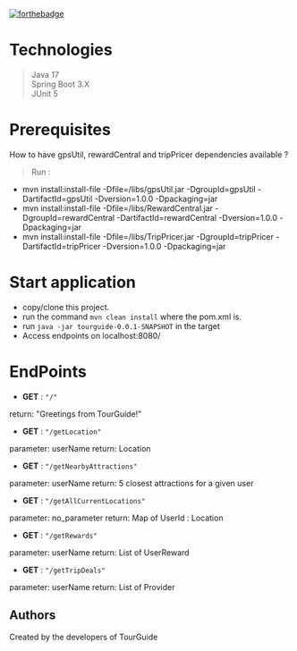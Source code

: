[![forthebadge](https://forthebadge.com/images/badges/made-with-java.svg)](https://forthebadge.com)

# Technologies

> Java 17  
> Spring Boot 3.X  
> JUnit 5  

# Prerequisites 

How to have gpsUtil, rewardCentral and tripPricer dependencies available ?

> Run : 
- mvn install:install-file -Dfile=/libs/gpsUtil.jar -DgroupId=gpsUtil -DartifactId=gpsUtil -Dversion=1.0.0 -Dpackaging=jar  
- mvn install:install-file -Dfile=/libs/RewardCentral.jar -DgroupId=rewardCentral -DartifactId=rewardCentral -Dversion=1.0.0 -Dpackaging=jar  
- mvn install:install-file -Dfile=/libs/TripPricer.jar -DgroupId=tripPricer -DartifactId=tripPricer -Dversion=1.0.0 -Dpackaging=jar

# Start application

* copy/clone this project.
* run the command ``mvn clean install`` where the pom.xml is.
* run ``java -jar tourguide-0.0.1-SNAPSHOT`` in the target
* Access endpoints on localhost:8080/

# EndPoints

* **GET** : `` "/" `` 

return: "Greetings from TourGuide!"


* **GET** : ``"/getLocation"``

parameter: userName
return: Location


* **GET** : ``"/getNearbyAttractions"``

parameter: userName
return: 5 closest attractions for a given user


* **GET** : ``"/getAllCurrentLocations"``

parameter: no_parameter
return: Map of UserId : Location


* **GET** : ``"/getRewards"``

parameter: userName
return: List of UserReward


* **GET** : ``"/getTripDeals"``

parameter: userName
return: List of Provider


## Authors

Created by the developers of TourGuide